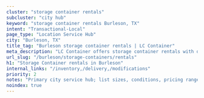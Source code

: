 ```yaml
---
cluster: "storage container rentals"
subcluster: "city hub"
keyword: "storage container rentals Burleson, TX"
intent: "Transactional-Local"
page_type: "Location Service Hub"
city: "Burleson, TX"
title_tag: "Burleson storage container rentals | LC Container"
meta_description: "LC Container offers storage container rentals with delivery in Burleson, TX. Local. Fast quotes. Since 2003."
url_slug: "/burleson/storage-containers/rentals"
h1: "Storage Container rentals in Burleson"
internal_links: "/inventory,/delivery,/modifications"
priority: 2
notes: "Primary city service hub; list sizes, conditions, pricing ranges, photos, testimonials."
noindex: true
---
```


<!-- TODO: Add unique city/inventory copy, images, and internal links here. -->
